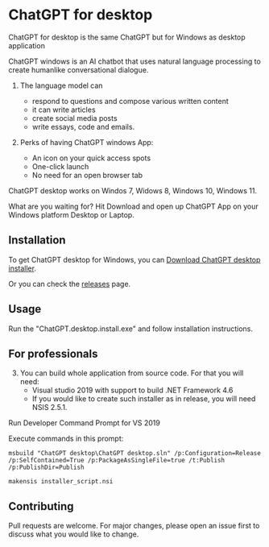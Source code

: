 # ChatGPT for desktop

ChatGPT for desktop is the same ChatGPT but for Windows as desktop application

ChatGPT windows is an AI chatbot that uses natural language processing to create humanlike conversational dialogue. 

1.   The language model can 
     - respond to questions and compose various written content
     - it can write articles
     - create social media posts
     - write essays, code and emails.
     
2.   Perks of having ChatGPT windows App:
     - An icon on your quick access spots
     - One-click launch
     - No need for an open browser tab

ChatGPT desktop works on Windos 7, Widows 8, Windows 10, Windows 11.

What are you waiting for? Hit Download and open up ChatGPT App on your Windows platform Desktop or Laptop.

## Installation

To get ChatGPT desktop for Windows, you can [Download ChatGPT desktop installer]().

Or you can check the [releases]() page.

## Usage

Run the "ChatGPT.desktop.install.exe" and follow installation instructions.

## For professionals

3.   You can build whole application from source code. For that you will need:
     - Visual studio 2019 with support to build .NET Framework 4.6
     - If you would like to create such installer as in release, you will need NSIS 2.5.1.

Run Developer Command Prompt for VS 2019

Execute commands in this prompt:

```
msbuild "ChatGPT desktop\ChatGPT desktop.sln" /p:Configuration=Release /p:SelfContained=True /p:PackageAsSingleFile=true /t:Publish /p:PublishDir=Publish

makensis installer_script.nsi
```


## Contributing

Pull requests are welcome. For major changes, please open an issue first
to discuss what you would like to change.
